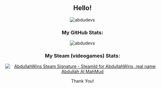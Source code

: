 <h2 align="center">Hello!</h2>
<p align="center"> <img src="https://komarev.com/ghpvc/?username=abdudevs&label=Profile%20views&color=0e75b6&style=flat" alt="abdudevs" /> </p>
<h3 align="center">My GitHub Stats:</h3>
<p align="center"><img align="center" src="https://github-readme-stats.vercel.app/api?username=abdudevs&show_icons=true&locale=en" alt="abdudevs" /></p>
<h3 align="center">My Steam (videogames) Stats:</h3>
<p align="center"><a href="https://www.steamcommunity.com/id/abdullahwins/"><img src="https://www.steamidfinder.com/signature/76561198865324652.png" alt="AbdullahWins Steam Signature - SteamId for AbdullahWins, real name Abdullah Al MahMud"/></a></p>
<p align="center">Thank You!</p>
